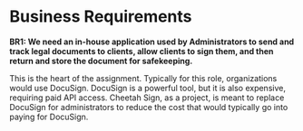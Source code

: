 # Business Requirements

**BR1: We need an in-house application used by Administrators to send and track legal documents to clients, allow 
clients to sign them, and then return and store the document for safekeeping.**

This is the heart of the assignment. Typically for this role, organizations would use DocuSign.
DocuSign is a powerful tool, but it is also expensive, requiring paid API access. Cheetah Sign, as a project, is meant
to replace DocuSign for administrators to reduce the cost that would typically go into paying for DocuSign.